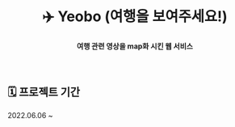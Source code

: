 <div align="center">

# ✈️ Yeobo (여행을 보여주세요!)

#### 여행 관련 영상을 map화 시킨 웹 서비스

</div>

<br>

## 🗓️ 프로젝트 기간

2022.06.06 ~

